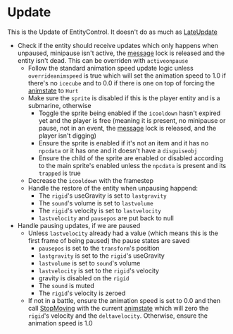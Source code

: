 # Update
This is the Update of EntityControl. It doesn't do as much as [LateUpdate](LateUpdate.md)

* Check if the entity should receive updates which only happens when unpaused, minipause isn't active, the [message](../../../../SetText/Notable%20states.md#message) lock is released and the entity isn't dead. This can be overriden with `activeonpause`
    * Follow the standard animation speed update logic unless `overrideanimspeed` is true which will set the animation speed to 1.0 if there's no `icecube` and to 0.0 if there is one on top of forcing the [animstate](../../Animations/animstate.md) to `Hurt`
    * Make sure the `sprite` is disabled if this is the player entity and is a submarine, otherwise
        * Toggle the sprite being enabled if the `icooldown` hasn't expired yet and the player is free (meaning it is present, no minipause or pause, not in an event, the [message](../../../../SetText/Notable%20states.md#message) lock is released, and the player isn't digging)
        * Ensure the sprite is enabled if it's not an item and it has no `npcdata` or it has one and it doesn't have a `disguiseobj`
        * Ensure the child of the sprite are enabled or disabled according to the main sprite's enabled unless the `npcdata` is present and its `trapped` is true
    * Decrease the `icooldown` with the framestep
    * Handle the restore of the entity when unpausing happend:
        * The `rigid`'s useGravity is set to `lastgravity`
        * The `sound`'s volume is set to `lastvolume`
        * The `rigid`'s velocity is set to `lastvelocity`
        * `lastvelocity` and `pausepos` are put back to null
* Handle pausing updates, if we are paused
    * Unless `lastvelocity` already had a value (which means this is the first frame of being paused) the pause states are saved
        * `pausepos` is set to the `transform`'s position
        * `lastgravity` is set to the `rigid`'s useGravity
        * `lastvolume` is set to `sound`'s volume
        * `lastvelocity` is set to the `rigid`'s velocity
        * gravity is disabled on the `rigid`
        * The `sound` is muted
        * The `rigid`'s velocity is zeroed
    * If not in a battle, ensure the animation speed is set to 0.0 and then call [StopMoving](../../EntityControl%20Methods.md#StopMoving) with the current [animstate](../../Animations/animstate.md) which will zero the `rigid`'s velocity and the `deltavelocity`. Otherwise, ensure the animation speed is 1.0
